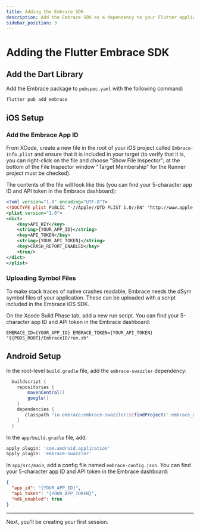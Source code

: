 ```yaml
---
title: Adding the Embrace SDK
description: Add the Embrace SDK as a dependency to your Flutter application
sidebar_position: 3
---
```


# Adding the Flutter Embrace SDK

## Add the Dart Library

Add the Embrace package to `pubspec.yaml` with the following command:

```shell-session
flutter pub add embrace
```

## iOS Setup

### Add the Embrace App ID

From XCode, create a new file in the root of your iOS project called `Embrace-Info.plist` and ensure that it is included in your target (to verify that it is, you can right-click on the file and choose "Show File Inspector"; at the bottom of the File Inspector window "Target Membership" for the Runner project must be checked). 

The contents of the file will look like this (you can find your 5-character app ID and API token in the Embrace dashboard):

```xml
<?xml version="1.0" encoding="UTF-8"?>
<!DOCTYPE plist PUBLIC "-//Apple//DTD PLIST 1.0//EN" "http://www.apple.com/DTDs/PropertyList-1.0.dtd">
<plist version="1.0">
<dict>
    <key>API_KEY</key>
    <string>{YOUR_APP_ID}</string>
    <key>API_TOKEN</key>
  	<string>{YOUR_API_TOKEN}</string>
    <key>CRASH_REPORT_ENABLED</key>
    <true/>
</dict>
</plist>
```

### Uploading Symbol Files

To make stack traces of native crashes readable, Embrace needs the dSym symbol files of your application. These can be uploaded with a script included in the Embrace iOS SDK.

On the Xcode Build Phase tab, add a new run script. You can find your 5-character app ID and API token in the Embrace dashboard:

```
EMBRACE_ID={YOUR_APP_ID} EMBRACE_TOKEN={YOUR_API_TOKEN} "${PODS_ROOT}/EmbraceIO/run.sh"
```

## Android Setup

In the root-level `build.gradle` file, add the `embrace-swazzler` dependency:

```gradle
  buildscript {
    repositories {
        mavenCentral()
        google()
    }
    dependencies {
       classpath "io.embrace:embrace-swazzler:${findProject(':embrace_android').properties['emb_android_sdk']}"
    }
  }
```

In the `app/build.gradle` file, add:

```gradle
apply plugin: 'com.android.application'
apply plugin: 'embrace-swazzler'
```

In `app/src/main`, add a config file named `embrace-config.json`. You can find your 5-character app ID and API token in the Embrace dashboard:

```json
{
  "app_id": "{YOUR_APP_ID}",
  "api_token": "{YOUR_APP_TOKEN}",
  "ndk_enabled": true
}
```

---

Next, you'll be creating your first session.
